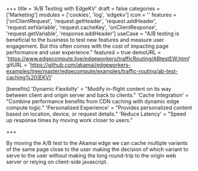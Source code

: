 +++
title = 'A/B Testing with EdgeKV'
draft = false
categories = ['Marketing']
modules = ['cookies', 'log', 'edgekv']
icon = ''
features = ['onClientRequest', 'request.getHeader', 'request.addHeader', 'request.setVariable', 'request.cacheKey', 'onClientResponse', 'request.getVariable', 'response.addHeader']
useCase = "A/B testing is beneficial to the business to test new features and measure user engagement. But this often comes with the cost of impacting page performance and user experience."
featured = true
demoURL = 'https://www.edgecompute.live/edgeworkers/trafficRouting/ABtestEW.html'
gitURL = 'https://github.com/akamai/edgeworkers-examples/tree/master/edgecompute/examples/traffic-routing/ab-test-caching%20(EKV)'

[benefits]
	'Dynamic Flexibilty' = "Modify in-flight content on its way between client and origin server and back to clients."
	'Cache Integration' = "Combine performance benefits from CDN caching with dynamic edge compute logic."
	'Personalized Experience' = "Provides personalized content based on location, device, or request details."
	'Reduce Latency' = "Speed up response times by moving work closer to users."

+++

By moving the A/B test to the Akamai edge we can cache multiple variants of the same page close to the user making the decision of which variant to serve to the user without making the long round-trip to the origin web server or relying on client-side javascript.